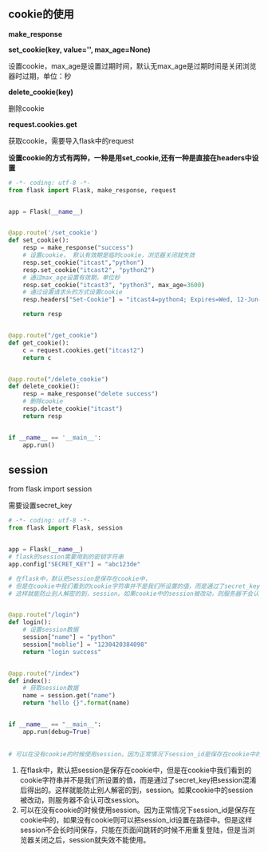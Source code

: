## cookie的使用

**make_response**



**set_cookie(key, value='', max_age=None)**

设置cookie，max_age是设置过期时间，默认无max_age是过期时间是关闭浏览器时过期，单位：秒

**delete_cookie(key)**

删除cookie

**request.cookies.get**

获取cookie，需要导入flask中的request



**设置cookie的方式有两种，一种是用set_cookie,还有一种是直接在headers中设置**



```python
# -*- coding: utf-8 -*-
from flask import Flask, make_response, request


app = Flask(__name__)


@app.route('/set_cookie')
def set_cookie():
    resp = make_response("success")
    # 设置cookie， 默认有效期是临时cookie，浏览器关闭就失效
    resp.set_cookie("itcast","python")
    resp.set_cookie("itcast2", "python2")
    # 通过max_age设置有效期，单位秒
    resp.set_cookie("itcast3", "python3", max_age=3600)
    # 通过设置请求头的方式设置cookie
    resp.headers["Set-Cookie"] = "itcast4=python4; Expires=Wed, 12-Jun-2019 15:09:20 GMT; Max-Age=3600; Path=/"

    return resp


@app.route("/get_cookie")
def get_cookie():
    c = request.cookies.get("itcast2")
    return c


@app.route("/delete_cookie")
def delete_cookie():
    resp = make_response("delete success")
    # 删除cookie
    resp.delete_cookie("itcast")
    return resp


if __name__ == '__main__':
    app.run()

```





## session

from flask import session



需要设置secret_key

```python
# -*- coding: utf-8 -*-
from flask import Flask, session


app = Flask(__name__)
# flask的session需要用到的密钥字符串
app.config["SECRET_KEY"] = "abc123de"

# 在flask中，默认把session是保存在cookie中，
# 但是在cookie中我们看到的cookie字符串并不是我们所设置的值，而是通过了secret_key把session混淆后得出的。
# 这样就能防止别人解密的到，session。如果cookie中的session被改动，则服务器不会认可改session


@app.route("/login")
def login():
    # 设置session数据
    session["name"] = "python"
    session["moblie"] = "1230420384098"
    return "login success"


@app.route("/index")
def index():
    # 获取session数据
    name = session.get("name")
    return "hello {}".format(name)


if __name__ == "__main__":
    app.run(debug=True)
    
    
# 可以在没有cookie的时候使用session。因为正常情况下session_id是保存在cookie中的，如果没有cookie则可以把session_id设置在路径中

```

1. 在flask中，默认把session是保存在cookie中，但是在cookie中我们看到的cookie字符串并不是我们所设置的值，而是通过了secret_key把session混淆后得出的。这样就能防止别人解密的到，session。如果cookie中的session被改动，则服务器不会认可改session。
2. 可以在没有cookie的时候使用session。因为正常情况下session_id是保存在cookie中的，如果没有cookie则可以把session_id设置在路径中。但是这样session不会长时间保存，只能在页面间跳转的时候不用重复登陆，但是当浏览器关闭之后，session就失效不能使用。